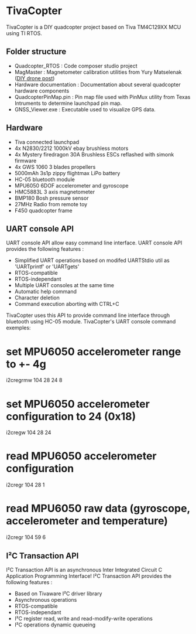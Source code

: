 TivaCopter
========

TivaCopter is a DIY quadcopter project based on Tiva TM4C129XX MCU using TI RTOS.

Folder structure
--------

* Quadcopter_RTOS : Code composer studio project
* MagMaster : Magnetometer calibration utilities from Yury Matselenak ([DIY drone post](http://diydrones.com/profiles/blog/show?id=705844%3ABlogPost%3A1676387))
* Hardware documentation : Documentation about several quadcopter hardware components
* QuadcopterPinMap.pin : Pin map file used with PinMux utility from Texas Intruments to determine launchpad pin map.
* GNSS_Viewer.exe : Executable used to visualize GPS data.

Hardware
--------

* Tiva connected launchpad
* 4x N2830/2212 1000kV ebay brushless motors
* 4x Mystery firedragon 30A Brushless ESCs reflashed with simonk firmware
* 4x GWS 1060 3 blades propellers
* 5000mAh 3s1p zippy flightmax LiPo battery
* HC-05 bluetooth module
* MPU6050 6DOF accelerometer and gyroscope
* HMC5883L 3 axis magnetometer
* BMP180 Bosh pressure sensor
* 27MHz Radio from remote toy
* F450 quadcopter frame

UART console API
--------

UART console API allow easy command line interface. UART console API provides the following features :
* Simplified UART operations based on modifed UARTStdio util as 'UARTprintf' or 'UARTgets'
* RTOS-compatible
* RTOS-independant
* Multiple UART consoles at the same time
* Automatic help command
* Character deletion
* Command execution aborting with CTRL+C

TivaCopter uses this API to provide command line interface through bluetooth using HC-05 module.
TivaCopter's UART console command exemples:
# set MPU6050 accelerometer range to +- 4g
i2cregrmw 104 28 24 8
# set MPU6050 accelerometer configuration to 24 (0x18)
i2cregw 104 28 24
# read MPU6050 accelerometer configuration
i2cregr 104 28 1
# read MPU6050 raw data (gyroscope, accelerometer and temperature)
i2cregr 104 59 6

I²C Transaction API
--------

I²C Transaction API is an asynchronous Inter Integrated Circuit C Application Programming Interface! I²C Transaction API provides the following features :
* Based on Tivaware I²C driver library
* Asynchronous operations
* RTOS-compatible
* RTOS-independant
* I²C register read, write and read-modify-write operations
* I²C operations dynamic queueing